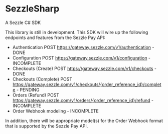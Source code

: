 # SezzleSharp
A Sezzle C# SDK

This library is still in development. This SDK will wire up the following endpoints and features from the Sezzle Pay API:

* Authentication POST https://gateway.sezzle.com/v1/authentication - DONE
* Configuration POST https://gateway.sezzle.com/v1/configuration - INCOMPLETE
* Checkouts (Create) POST https://gateway.sezzle.com/v1/checkouts - DONE
* Checkouts (Complete) POST https://gateway.sezzle.com/v1/checkouts/{order_reference_id}/complete - PENDING
* Orders (Refund) POST https://gateway.sezzle.com/v1/orders/{order_reference_id}/refund - INCOMPLETE
* Order Webhook modeling - INCOMPLETE

In addition, there will be appropriate model(s) for the Order Webhook format that is supported by the Sezzle Pay API. 
